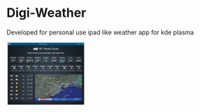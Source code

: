 # Digi-Weather
Developed for personal use
ipad like weather app for kde plasma

<img alt="preview" src="preview.png" width="180">
